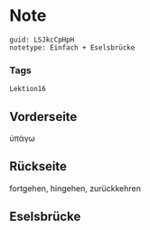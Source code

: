 # Note
```
guid: LSJkcCpHpH
notetype: Einfach + Eselsbrücke
```

### Tags
```
Lektion16
```

## Vorderseite
ὑπάγω

## Rückseite
fortgehen, hingehen, zurückkehren

## Eselsbrücke

